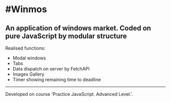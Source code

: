 # #Winmos
An application of windows market. Coded on pure JavaScript by modular structure
---
Realised functions:
- Modal windows
- Tabs
- Data dispatch on server by FetchAPI
- Images Gallery
- Timer showing remaining time to deadline
---
Developed on course 'Practice JavaScript. Advanced Level.'.
